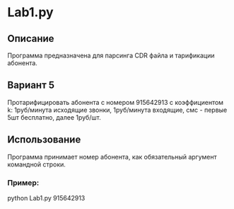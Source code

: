 # Lab1.py
## Описание
Программа предназначена для парсинга CDR файла и тарификации абонента.

## Вариант 5
Протарифицировать абонента с номером 915642913 с коэффициентом k: 1руб/минута исходящие звонки, 1руб/минута входящие, смс - первые 5шт бесплатно, далее 1руб/шт.

## Использование
Программа принимает номер абонента, как обязательный аргумент командной строки.

### Пример:
python Lab1.py 915642913